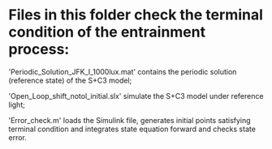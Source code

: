 # Files in this folder check the terminal condition of the entrainment process:

'Periodic_Solution_JFK_I_1000lux.mat' contains the periodic solution (reference state) of the S+C3 model;

'Open_Loop_shift_notol_initial.slx' simulate the S+C3 model under reference light;

'Error_check.m' loads the Simulink file, generates initial points satisfying terminal condition and integrates state equation forward and checks state error.
